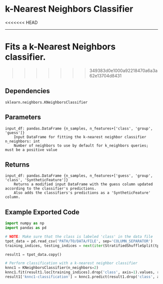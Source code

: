 # k-Nearest Neighbors Classifier
<<<<<<< HEAD
* * * 

Fits a k-Nearest Neighbors classifier.
=======
>>>>>>> 349383d0e1000a92218470a6a3a62e13704d8431

## Dependencies
    sklearn.neighbors.KNeighborsClassifier

Parameters
----------
    input_df: pandas.DataFrame {n_samples, n_features+['class', 'group', 'guess']}
        Input DataFrame for fitting the k-nearest neighbor classifier
    n_neighbors: int
        Number of neighbors to use by default for k_neighbors queries; must be a positive value

Returns
-------
    input_df: pandas.DataFrame {n_samples, n_features+['guess', 'group', 'class', 'SyntheticFeature']}
        Returns a modified input DataFrame with the guess column updated according to the classifier's predictions.
        Also adds the classifiers's predictions as a 'SyntheticFeature' column.

Example Exported Code
---------------------

```Python
import numpy as np
import pandas as pd

# NOTE: Make sure that the class is labeled 'class' in the data file
tpot_data = pd.read_csv('PATH/TO/DATA/FILE', sep='COLUMN_SEPARATOR')
training_indices, testing_indices = next(iter(StratifiedShuffleSplit(tpot_data['class'].values, n_iter=1, train_size=0.75, test_size=0.25)))

result1 = tpot_data.copy()

# Perform classification with a k-nearest neighbor classifier
knnc1 = KNeighborsClassifier(n_neighbors=2)
knnc1.fit(result1.loc[training_indices].drop('class', axis=1).values, result1.loc[training_indices, 'class'].values)
result1['knnc1-classification'] = knnc1.predict(result1.drop('class', axis=1).values)

```
